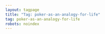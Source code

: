 ```yaml
---
layout: tagpage
title: "Tag: poker-as-an-analogy-for-life"
tag: poker-as-an-analogy-for-life
robots: noindex
---
```

